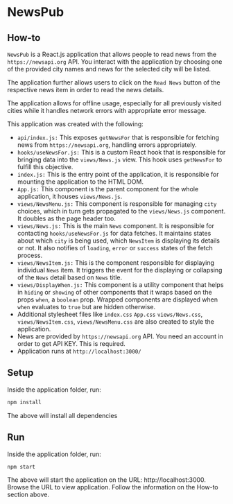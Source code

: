 # NewsPub

## How-to

`NewsPub` is a React.js application that allows people to read news from the `https://newsapi.org` API. You interact with the application by choosing one of the provided city names and news for the selected city will be listed.

The application further allows users to click on the `Read News` button of the respective news item in order to read the news details.

The application allows for offline usage, especially for all previously visited cities while it handles network errors with appropriate error message.

This application was created with the following:

- `api/index.js:` This exposes `getNewsFor` that is responsible for fetching news
  from `https://newsapi.org`, handling errors appropriately.
- `hooks/useNewsFor.js:` This is a custom React hook that is responsible for bringing data into the `views/News.js` view. This hook uses `getNewsFor` to fulfill this objective.
- `index.js:` This is the entry point of the application, it is responsible for mounting the application to the HTML DOM.
- `App.js:` This component is the parent component for the whole application, it houses `views/News.js`.
- `views/NewsMenu.js:` This component is responsible for managing `city` choices, which in turn gets propagated to the `views/News.js` component. It doubles as the page header too.
- `views/News.js:` This is the main `News` component. It is responsible for contacting `hooks/useNewsFor.js` for data fetches. It maintains states about which `city` is being used, which `NewsItem` is displaying its details or not. It also notifies of `loading`, `error` or `success` states of the fetch process.
- `views/NewsItem.js:` This is the component responsible for displaying individual `News` item. It triggers the event for the displaying or collapsing of the `News` detail based on `News` title.
- `views/DisplayWhen.js:` This component is a utility component that helps in `hiding` or `showing` of other components that it wraps based on the props `when`, a `boolean` prop. Wrapped components are displayed when `when` evaluates to `true` but are hidden otherwise.
- Additional stylesheet files like `index.css` `App.css` `views/News.css`, `views/NewsItem.css`, `views/NewsMenu.css` are also created to style the application.
- News are provided by `https://newsapi.org` API. You need an account in order to get API KEY. This is required.
- Application runs at `http://localhost:3000/`

## Setup

Inside the application folder, run:

```bash
npm install
```

The above will install all dependencies

## Run

Inside the application folder, run:

```bash
npm start
```

The above will start the application on the URL: http://localhost:3000. Browse the URL to view application. Follow the information on the How-to section above.
